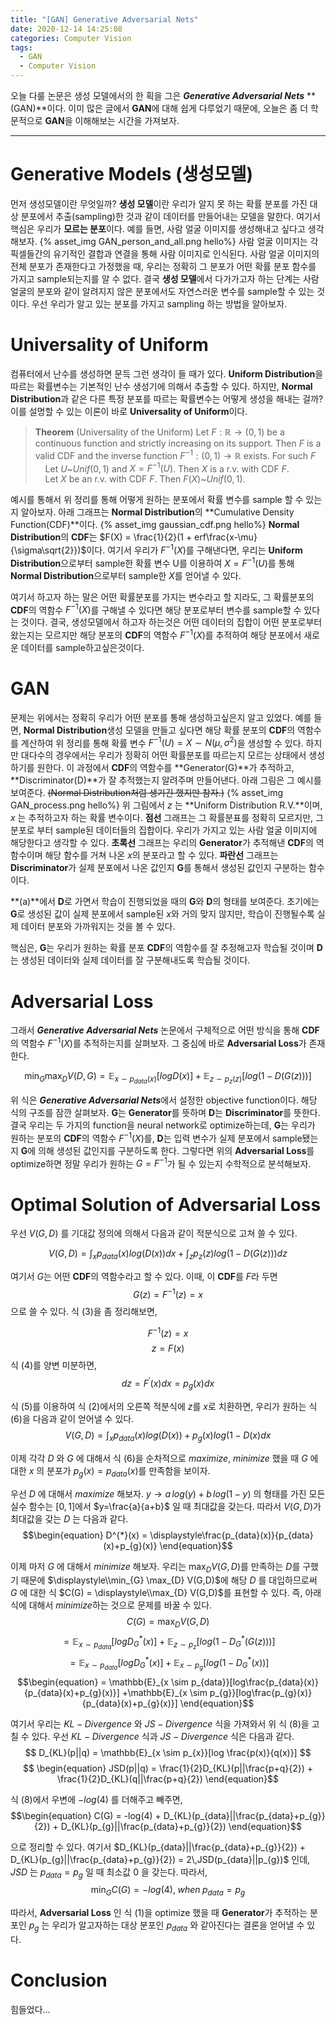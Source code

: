 ```yaml
---
title: "[GAN] Generative Adversarial Nets"
date: 2020-12-14 14:25:08
categories: Computer Vision
tags: 
  - GAN
  - Computer Vision
---
```


오늘 다룰 논문은 생성 모델에서의 한 획을 그은 ***Generative Adversarial Nets*** **(GAN)**이다. 이미 많은 글에서 **GAN**에 대해 쉽게 다루었기 때문에, 오늘은 좀 더 학문적으로 **GAN**을 이해해보는 시간을 가져보자.
<!--more-->

****

Generative Models (생성모델)
==
먼저 생성모델이란 무엇일까? **생성 모델**이란 우리가 알지 못 하는 확률 분포를 가진 대상 분포에서 추출(sampling)한 것과 같이 데이터를 만들어내는 모델을 말한다. 여기서 핵심은 우리가 **모르는 분포**이다. 예를 들면, 사람 얼굴 이미지를 생성해내고 싶다고 생각해보자. 
{% asset_img GAN_person_and_all.png hello%}
사람 얼굴 이미지는 각 픽셀들간의 유기적인 결합과 연결을 통해 사람 이미지로 인식된다. 사람 얼굴 이미지의 전체 분포가 존재한다고 가정했을 때, 우리는 정확히 그 분포가 어떤 확률 분포 함수를 가지고 sample되는지를 알 수 없다. 결국 **생성 모델**에서 다가가고자 하는 단계는 사람 얼굴의 분포와 같이 알려지지 않은 분포에서도 자연스러운 변수를 sample할 수 있는 것이다. 우선 우리가 알고 있는 분포를 가지고 sampling 하는 방법을 알아보자.

Universality of Uniform
==
컴퓨터에서 난수를 생성하면 문득 그런 생각이 들 때가 있다. **Uniform Distribution**을 따르는 확률변수는 기본적인 난수 생성기에 의해서 추출할 수 있다. 하지만, **Normal Distribution**과 같은 다른 특정 분포를 따르는 확률변수는 어떻게 생성을 해내는 걸까? 이를 설명할 수 있는 이론이 바로 **Universality of Uniform**이다.

> **Theorem** (Universality of the Uniform) 
> Let $F : \mathbb{R} \to (0,1)$ be a continuous function and strictly increasing on its support. Then $F$ is a valid CDF and the inverse function $F^{-1}:(0,1) \to \mathbb{R}$ exists. For such $F$<br/>
> &nbsp;&nbsp;&nbsp;&nbsp;Let $U$~$Unif(0,1)$ and $X=F^{-1}(U)$. Then $X$ is a r.v. with CDF $F$. <br/>
> &nbsp;&nbsp;&nbsp;&nbsp;Let $X$ be an r.v. with CDF $F$. Then $F(X)$~$Unif(0,1)$. 

예시를 통해서 위 정리를 통해 어떻게 원하는 분포에서 확률 변수를 sample 할 수 있는지 알아보자. 아래 그래프는 **Normal Distribution**의 **Cumulative Density Function(CDF)**이다.
{% asset_img gaussian_cdf.png hello%}
**Normal Distribution**의 **CDF**는 $F(X) = \frac{1}{2}(1 + erf\frac{x-\mu}{\sigma\sqrt{2}})$이다. 여기서 우리가 $F^{-1}(X)$를 구해낸다면, 우리는 **Uniform Distribution**으로부터 sample한 확률 변수 U를 이용하여
$X = F^{-1}(U)$를 통해 **Normal Distribution**으로부터 sample한 $X$를 얻어낼 수 있다. 

여기서 하고자 하는 말은 어떤 확률분포를 가지는 변수라고 할 지라도, 그 확률분포의 **CDF**의 역함수 $F^{-1}(X)$를 구해낼 수 있다면 해당 분포로부터 변수를 sample할 수 있다는 것이다.
결국, 생성모델에서 하고자 하는것은 어떤 데이터의 집합이 어떤 분포로부터 왔는지는 모르지만 해당 분포의 **CDF**의 역함수 $F^{-1}(X)$를 추적하여 해당 분포에서 새로운 데이터를 sample하고싶은것이다.

GAN
==
문제는 위에서는 정확히 우리가 어떤 분포를 통해 생성하고싶은지 알고 있었다. 예를 들면, **Normal Distribution**생성 모델을 만들고 싶다면 해당 확률 분포의 **CDF**의 역함수를 계산하여 위 정리를 통해 확률 변수 $F^{-1}(U)=X \sim N(\mu,\sigma^{2})$을 생성할 수 있다. 하지만 대다수의 경우에서는 우리가 정확히 어떤 확률분포를 따르는지 모르는 상태에서 생성하기를 원한다. 이 과정에서 **CDF**의 역함수를  **Generator(G)**가 추적하고, **Discriminator(D)**가 잘 추적했는지 알려주며 만들어낸다. 
아래 그림은 그 예시를 보여준다. ~~(Normal Distribution처럼 생기긴 했지만 참자.)~~
{% asset_img GAN_process.png hello%}
위 그림에서 $z$ 는 **Uniform Distribution R.V.**이며, $x$ 는 추적하고자 하는 확률 변수이다.
**점선** 그래프는 그 확률분표를 정확히 모르지만, 그 분포로 부터 sample된 데이터들의 집합이다. 우리가 가지고 있는 사람 얼굴 이미지에 해당한다고 생각할 수 있다. **초록선** 그래프는 우리의 **Generator**가 추적해낸 **CDF**의 역함수이며 해당 함수를 거쳐 나온 $x$의 분포라고 할 수 있다. **파란선** 그래프는 **Discriminator**가 실제 분포에서 나온 값인지 **G**를 통해서 생성된 값인지 구분하는 함수이다.

**(a)**에서 **D**로 가면서 학습이 진행되었을 때의 **G**와 **D**의 형태를 보여준다. 초기에는 **G**로 생성된 값이 실제 분포에서 sample된 $x$와 거의 맞지 않지만, 학습이 진행될수록 실제 데이터 분포와 가까워지는 것을 볼 수 있다.

핵심은, **G**는 우리가 원하는 확률 분포 **CDF**의 역함수를 잘 추정해고자 학습될 것이며 **D**는 생성된 데이터와 실제 데이터를 잘 구분해내도록 학습될 것이다.

Adversarial Loss
==
그래서  ***Generative Adversarial Nets*** 논문에서 구체적으로 어떤 방식을 통해 **CDF**의 역함수 $F^{-1}(X)$를 추적하는지를 살펴보자. 그 중심에 바로 **Adversarial Loss**가 존재한다.

$$\begin{equation} \min_{G}\max_{D} V(D,G) = \mathbb{E}_{x\sim p_{data}(x)}[log D(x)] + \mathbb{E}_{z\sim p_{z}(z)}[log( 1-D(G(z)) )] \end{equation}$$

위 식은 ***Generative Adversarial Nets***에서 설정한 objective function이다.
해당 식의 구조를 잠깐 살펴보자. **G**는 **Generator**를 뜻하며 **D**는 **Discriminator**를 뜻한다.
결국 우리는 두 가지의 function을 neural network로 optimize하는데, **G**는 우리가 원하는 분포의 **CDF**의 역함수 $F^{-1}(X)$를, **D**는 입력 변수가 실제 분포에서 sample됐는지 **G**에 의해 생성된 값인지를 구분하도록 한다. 
그렇다면 위의 **Adversarial Loss**를 optimize하면 정말 우리가 원하는 $G = F^{-1}$가 될 수 있는지 수학적으로 분석해보자. 

Optimal Solution of Adversarial Loss
==

우선 $V(G,D)$ 를 기대값 정의에 의해서 다음과 같이 적분식으로 고쳐 쓸 수 있다.

$$\begin{equation} V(G,D) = \displaystyle\int_{x}p_{data}(x)log(D(x))dx+\displaystyle\int_{z}p_{z}(z)log(1-D(G(z)))dz \end{equation}$$

여기서 $G$는 어떤 **CDF**의 역함수라고 할 수 있다. 이때, 이 **CDF**를 $F$라 두면 
$$\begin{equation} G(z) = F^{-1}(z) = x\end{equation}$$ 으로 쓸 수 있다. 식 (3)을 좀 정리해보면,

$$F^{-1}(z) = x$$
$$\begin{equation}z = F(x)\end{equation}$$
식 (4)를 양변 미분하면,
$$\begin{equation}dz = F^{'}(x)dx = p_{g}(x)dx\end{equation}$$

식 (5)를 이용하여 식 (2)에서의 오른쪽 적분식에 $z$를 $x$로 치환하면, 우리가 원하는 식 (6)을 다음과 같이 얻어낼 수 있다.
$$\begin{equation} V(G,D) = \displaystyle\int_{x}p_{data}(x)log(D(x)) + p_{g}(x)log(1-D(x)dx \end{equation}$$

이제 각각 $D$ 와 $G$ 에 대해서 식 (6)을 순차적으로 $maximize$, $minimize$ 했을 때 $G$ 에 대한 $x$ 의 분포가 $p_{g}(x) = p_{data}(x)$를 만족함을 보이자. 

우선 $D$ 에 대해서 $maximize$ 해보자. $y\to a\,log(y) + b\,log(1-y)$ 의 형태를 가진 모든 실수 함수는 $[0,1]$에서 $y=\frac{a}{a+b}$ 일 때 최대값을 갖는다. 따라서 $V(G,D)$가 최대값을 갖는 $D$ 는 다음과 같다.
$$\begin{equation} D^{*}(x) = \displaystyle\frac{p_{data}(x)}{p_{data}(x)+p_{g}(x)} \end{equation}$$

이제 마저 $G$ 에 대해서 $minimize$ 해보자. 우리는 $\displaystyle\max_{D}V(G, D)$를 만족하는 $D$를 구했기 때문에 $\displaystyle\\min_{G} \max_{D} V(G,D)$에 해당 $D$ 를 대입하므로써 $G$ 에 대한 식 $C(G) = \displaystyle\\max_{D} V(G,D)$를 표현할 수 있다. 즉, 아래 식에 대해서 $minimize$하는 것으로 문제를 바꿀 수 있다.
$$\displaystyle C(G) = \max_{D}V(G,D)$$
$$ =\mathbb{E}_{x \sim p_{data}}[logD^{*}_{G}(x)] + \mathbb{E}_{z \sim p_{z}}[log(1 - D^{*}_{G}(G(z)))]$$
$$ = \mathbb{E}_{x \sim p_{data}}[logD^{*}_{G}(x)] + \mathbb{E}_{x \sim p_{g}}[log(1 - D^{*}_{G}(x))]$$
$$\begin{equation} = \mathbb{E}_{x \sim p_{data}}[log\frac{p_{data}(x)}{p_{data}(x)+p_{g}(x)}] +\mathbb{E}_{x \sim p_{g}}[log\frac{p_{g}(x)}{p_{data}(x)+p_{g}(x)}] \end{equation}$$

여기서 우리는 $KL-Divergence$ 와 $JS-Divergence$ 식을 가져와서 위 식 (8)을 고칠 수 있다. 우선 $KL-Divergence$ 식과 $JS-Divergence$ 식은 다음과 같다.
$$ D_{KL}(p||q) = \mathbb{E}_{x \sim p_{x}}[log \frac{p(x)}{q(x)}] $$
$$ \begin{equation} JSD(p||q) = \frac{1}{2}D_{KL}(p||\frac{p+q}{2}) + \frac{1}{2}D_{KL}(q||\frac{p+q}{2}) \end{equation}$$

식 (8)에서 우변에 $-log(4)$ 를 더해주고 빼주면,
$$\begin{equation} C(G) = -log(4) + D_{KL}(p_{data}||\frac{p_{data}+p_{g}}{2}) + D_{KL}(p_{g}||\frac{p_{data}+p_{g}}{2}) \end{equation}$$

으로 정리할 수 있다. 여기서 $D_{KL}(p_{data}||\frac{p_{data}+p_{g}}{2}) + D_{KL}(p_{g}||\frac{p_{data}+p_{g}}{2}) = 2\,JSD(p_{data}||p_{g})$ 인데, $JSD$ 는 $p_{data} = p_{g}$ 일 때 최소값 $0$ 을 갖는다. 따라서, 
$$ \begin{equation}\displaystyle\min_{G} C(G) = -log(4),\;when\;p_{data} = p_{g} \end{equation}$$

따라서, **Adversarial Loss** 인 식 (1)을 optimize 했을 때 **Generator**가 추적하는 분포인 $p_{g}$ 는 우리가 알고자하는 대상 분포인 $p_{data}$ 와 같아진다는 결론을 얻어낼 수 있다.

Conclusion
==
힘들었다...